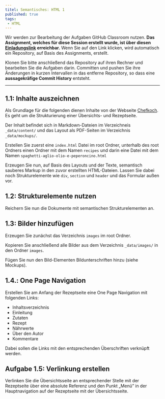 ```yaml
---
titel: Semantisches: HTML 1
published: true
tags:
 - HTML
---
```


Wir werden zur Bearbeitung der Aufgaben GitHub Classroom nutzen. **Das Assignment, welches für diese Session erstellt wurde, ist über diesen [Einladungslink](https://classroom.github.com/a/1ocSJd2T) erreichbar.** Wenn Sie auf den Link klicken, wird automatisch ein Repository, auf Basis des Assignments, erstellt.

Klonen Sie bitte anschließend das Repository auf ihren Rechner und bearbeiten Sie die Aufgaben darin. Committen und pushen Sie ihre Änderungen in kurzen Intervallen in das entferne Repository, so dass eine **aussagekräfige Commit History** entsteht.

---

## 1.1: Inhalte auszeichnen

Als Grundlage für die folgenden  dienen Inhalte von der Webseite [Chefkoch](https://www.chefkoch.de). Es geht um die Strukturierung einer Übersichts- und Rezeptseite.

Der Inhalt befindet sich in Markdown-Dateien im Verzeichneis `_data/content/` und das Layout als PDF-Seiten im Verzeichnis `_data/mockups/`.

Erstellen Sie zuerst eine `index.html` Datei im root Ordner, unterhalb des root Ordners einen Ordner mit dem Namen `recipes` und darin eine Datei mit dem Namen `spaghetti-aglio-olio-e-peperoncino.html`

Erzeugen Sie nun, auf Basis des Layouts und der Texte, semantisch sauberes Markup in den zuvor erstellten HTML-Dateien. Lassen Sie dabei noch Strukturelemente wie `div`, `section` und `header` und das Formular außen vor.

## 1.2: Strukturelemente nutzen

Reichern Sie nun die Dokumente mit semantischen Strukturelementen an. 


## 1.3: Bilder hinzufügen

Erzeugen Sie zunächst das Verzeichnis `images` im root Ordner.

Kopieren Sie anschließend alle Bilder aus dem Verzeichnis `_data/images/` in den Ordner `images`.

Fügen Sie nun den Bild-Elementen Bildunterschriften hinzu (siehe Mockups).

## 1.4.: One Page Navigation

Erstellen Sie am Anfang der Rezeptseite eine One Page Navigation mit folgenden Links:
* Inhaltsverzeichnis
* Einleitung
* Zutaten
* Rezept
* Nährwerte
* Über den Autor
* Kommentare

Dabei sollen die Links mit den entsprechenden Überschriften verknüpft werden.

## Aufgabe 1.5: Verlinkung erstellen
Verlinken Sie die Übersichtsseite an entsprechender Stelle mit der Rezeptseite über eine absolute Referenz und den Punkt „Menü” in der Hauptnavigation auf der Rezeptseite mit der Übersichtsseite.
